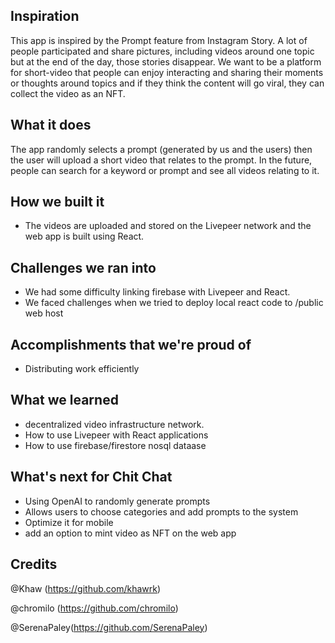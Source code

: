 ## Inspiration
This app is inspired by the Prompt feature from Instagram Story. A lot of people participated and share pictures, including videos around one topic but at the end of the day, those stories disappear. We want to be a platform for short-video that people can enjoy interacting and sharing their moments or thoughts around topics and if they think the content will go viral, they can collect the video as an NFT.

## What it does
The app randomly selects a prompt (generated by us and the users) then the user will upload a short video that relates to the prompt. In the future, people can search for a keyword or prompt and see all videos relating to it.

## How we built it
- The videos are uploaded and stored on the Livepeer network and the web app is built using React.

## Challenges we ran into
- We had some difficulty linking firebase with Livepeer and React.
- We faced challenges when we tried to deploy local react code to /public web host

## Accomplishments that we're proud of
- Distributing work efficiently

## What we learned
- decentralized video infrastructure network.
- How to use Livepeer with React applications
- How to use firebase/firestore nosql dataase

## What's next for Chit Chat
- Using OpenAI to randomly generate prompts
- Allows users to choose categories and add prompts to the system
- Optimize it for mobile
- add an option to mint video as NFT on the web app 

## Credits
@Khaw (https://github.com/khawrk) 

@chromilo (https://github.com/chromilo)

@SerenaPaley(https://github.com/SerenaPaley)
